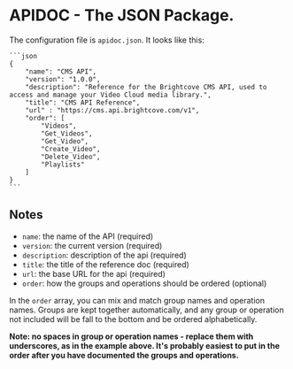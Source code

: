 # APIDOC - The JSON Package.

The configuration file is `apidoc.json`. It looks like this:

    ```json
    {
        "name": "CMS API",
        "version": "1.0.0",
        "description": "Reference for the Brightcove CMS API, used to access and manage your Video Cloud media library.",
        "title": "CMS API Reference",
        "url" : "https://cms.api.brightcove.com/v1",
        "order": [
            "Videos",
            "Get_Videos",
            "Get_Video",
            "Create_Video",
            "Delete_Video",
            "Playlists"
        ]
    }
    ```

## Notes

- `name`: the name of the API (required)
- `version`: the current version (required)
- `description`: description of the api (required)
- `title`: the title of the reference doc (required)
- `url`: the base URL for the api (required)
- `order`: how the groups and operations should be ordered (optional)

In the `order` array, you can mix and match group names and operation names. Groups are kept together automatically, and any group or operation not included will be fall to the bottom and be ordered alphabetically.

**Note: no spaces in group or operation names - replace them with underscores, as in the example above. It's probably easiest to put in the order after you have documented the groups and operations.** 